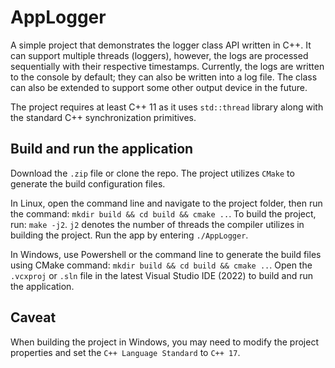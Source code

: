 # AppLogger
A simple project that demonstrates the logger class API written in C++. It can support multiple threads (loggers), however, the logs are processed sequentially with their respective timestamps. Currently, the logs are written to the console by default; they can also be written into a log file. The class can also be extended to support some other output device in the future.

The project requires at least C++ 11 as it uses `std::thread` library along with the standard C++ synchronization primitives.

## Build and run the application
Download the `.zip` file or clone the repo. The project utilizes `CMake` to generate the build configuration files. 

In Linux, open the command line and navigate to the project folder, then run the command: `mkdir build && cd build && cmake ..`. To build the project, run: `make -j2`. `j2` denotes the number of threads the compiler utilizes in building the project. Run the app by entering `./AppLogger`.

In Windows, use Powershell or the command line to generate the build files using CMake command: `mkdir build && cd build && cmake ..`. Open the `.vcxproj` or `.sln` file in the latest Visual Studio IDE (2022) to build and run the application.

## Caveat
When building the project in Windows, you may need to modify the project properties and set the `C++ Language Standard` to `C++ 17`.
